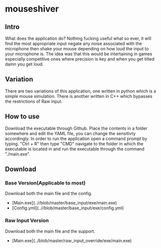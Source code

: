 # mouseshiver
## Intro
What does the application do?
Nothing fucking useful what so ever, it will find the most appropriate input negate any noise associated with the microphone then shake your mouse depending on how loud the input to your microphone is. The idea was that this would be intertaining in games especially competitive ones where precision is key and when you get tilted damn you get loud.

## Variation
There are two variations of this application, one written in python which is a simple mouse simulation. There is another written in C++ which bypasses the restrictions of Raw input. 

## How to use
Download the executable through Github. Place the contents in a folder somewhere and edit the YAML file, you can change the sensitivty accordingly. In order to run the application open a command prompt by typing. "Ctrl + R" then type "CMD" navigate to the folder in which the executable is located in and run the executable through the command "./main.exe".

## Download
### Base Version(Applicable to most)
Download both the main file and the config.
<ul>
<li>[Main.exe](..//blob/master/base_input/exe/main.exe)</li>
<li>[Config.yml](..//blob/master/base_input/exe/config.yml)</li>
</ul>

### Raw Input Version
Download both the main file and the support.
<ul>
<li>[Main.exe](../blob/master/raw_input_override/exe/main.exe)</li>
<li[Run_mouse.exe](../blob/master/raw_input_override/exe/run_mouse.exe)</li>
</ul>
